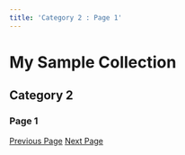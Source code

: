```yaml
---
title: 'Category 2 : Page 1'
---
```


# My Sample Collection

## Category 2
### Page 1

[Previous Page](../cat1-page3)
[Next Page](../cat2-page2)